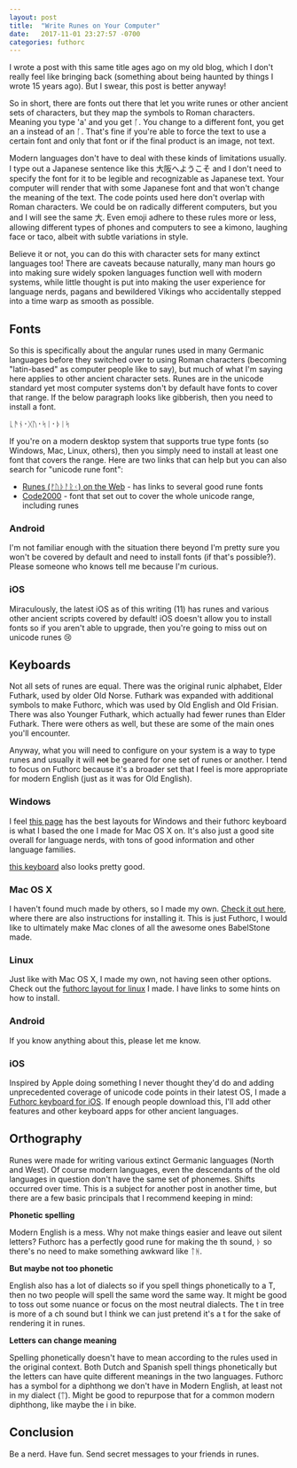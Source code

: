 ```yaml
---
layout: post
title:  "Write Runes on Your Computer"
date:   2017-11-01 23:27:57 -0700
categories: futhorc 
---
```

I wrote a post with this same title ages ago on my old blog, which I don't really feel like bringing back (something about being haunted by things I wrote 15 years ago). But I swear, this post is better anyway!

So in short, there are fonts out there that let you write runes or other ancient sets of characters, but they map the symbols to Roman characters. Meaning you type 'a' and you get ᚪ. You change to a different font, you get an a instead of an ᚪ. That's fine if you're able to force the text to use a certain font and only that font or if the final product is an image, not text.

Modern languages don't have to deal with these kinds of limitations usually. I type out a Japanese sentence like this 大阪へようこそ and I don't need to specify the font for it to be legible and recognizable as Japanese text. Your computer will render that with some Japanese font and that won't change the meaning of the text. The code points used here don't overlap with Roman characters. We could be on radically different computers, but you and I will see the same 大. Even emoji adhere to these rules more or less, allowing different types of phones and computers to see a kimono, laughing face or taco, albeit with subtle variations in style.

Believe it or not, you can do this with character sets for many extinct languages too! There are caveats because naturally, many man hours go into making sure widely spoken languages function well with modern systems, while little thought is put into making the user experience for language nerds, pagans and bewildered Vikings who accidentally stepped into a time warp as smooth as possible.

## Fonts

So this is specifically about the angular runes used in many Germanic languages before they switched over to using Roman characters (becoming "latin-based" as computer people like to say), but much of what I'm saying here applies to other ancient character sets. Runes are in the unicode standard yet most computer systems don't by default have fonts to cover that range. If the below paragraph looks like gibberish, then you need to install a font.

ᚳᚫᚾ᛫ᚷᚢ᛫ᛋᛁ᛫ᚦᛁᛋ

If you're on a modern desktop system that supports true type fonts (so Windows, Mac, Linux, others), then you simply need to install at least one font that covers the range. Here are two links that can help but you can also search for "unicode rune font":

* [Runes (ᚠᚢᚦᚨᚱᚲ) on the Web](http://www.personal.psu.edu/ejp10/blogs/gotunicode/charts/runes.html) - has links to several good rune fonts
* [Code2000](http://www.fontspace.com/james-kass/code2000) - font that set out to cover the whole unicode range, including runes

### Android 

I'm not familiar enough with the situation there beyond I'm pretty sure you won't be covered by default and need to install fonts (if that's possible?). Please someone who knows tell me because I'm curious.

### iOS

Miraculously, the latest iOS as of this writing (11) has runes and various other ancient scripts covered by default! iOS doesn't allow you to install fonts so if you aren't able to upgrade, then you're going to miss out on unicode runes 😢

## Keyboards

Not all sets of runes are equal. There was the original runic alphabet, Elder Futhark, used by older Old Norse. Futhark was expanded with additional symbols to make Futhorc, which was used by Old English and Old Frisian. There was also Younger Futhark, which actually had fewer runes than Elder Futhark. There were others as well, but these are some of the main ones you'll encounter.

Anyway, what you will need to configure on your system is a way to type runes and usually it will ~~not~~ be geared for one set of runes or another. I tend to focus on Futhorc because it's a broader set that I feel is more appropriate for modern English (just as it was for Old English).

### Windows

I feel [this page](http://www.babelstone.co.uk/Keyboards/Runic.html) has the best layouts for Windows and their futhorc keyboard is what I based the one I made for Mac OS X on. It's also just a good site overall for language nerds, with tons of good information and other language families.

[this keyboard](http://www.heathenhof.com/learn-old-norse/runic-keyboard-for-pc/) also looks pretty good.

### Mac OS X

I haven't found much made by others, so I made my own. [Check it out here](https://github.com/osakared/futhorc-keyboard-macosx), where there are also instructions for installing it. This is just Futhorc, I would like to ultimately make Mac clones of all the awesome ones BabelStone made.

### Linux

Just like with Mac OS X, I made my own, not having seen other options. Check out the [futhorc layout for linux](https://github.com/osakared/futhorc-keyboard-linux) I made. I have links to some hints on how to install.

### Android

If you know anything about this, please let me know.

### iOS

Inspired by Apple doing something I never thought they'd do and adding unprecedented coverage of unicode code points in their latest OS, I made a [Futhorc keyboard for iOS](https://itunes.apple.com/us/app/anglo-saxon-futhorc-keyboard/id1301122103?mt=8). If enough people download this, I'll add other features and other keyboard apps for other ancient languages.

## Orthography

Runes were made for writing various extinct Germanic languages (North and West). Of course modern languages, even the descendants of the old languages in question don't have the same set of phonemes. Shifts occurred over time. This is a subject for another post in another time, but there are a few basic principals that I recommend keeping in mind:

__Phonetic spelling__

Modern English is a mess. Why not make things easier and leave out silent letters? Futhorc has a perfectly good rune for making the th sound, ᚦ so there's no need to make something awkward like ᛏᚻ.

__But maybe not too phonetic__

English also has a lot of dialects so if you spell things phonetically to a T, then no two people will spell the same word the same way. It might be good to toss out some nuance or focus on the most neutral dialects. The t in tree is more of a ch sound but I think we can just pretend it's a t for the sake of rendering it in runes.

__Letters can change meaning__

Spelling phonetically doesn't have to mean according to the rules used in the original context. Both Dutch and Spanish spell things phonetically but the letters can have quite different meanings in the two languages. Futhorc has a symbol for a diphthong we don't have in Modern English, at least not in my dialect (ᛠ). Might be good to repurpose that for a common modern diphthong, like maybe the i in bike.

## Conclusion

Be a nerd. Have fun. Send secret messages to your friends in runes.